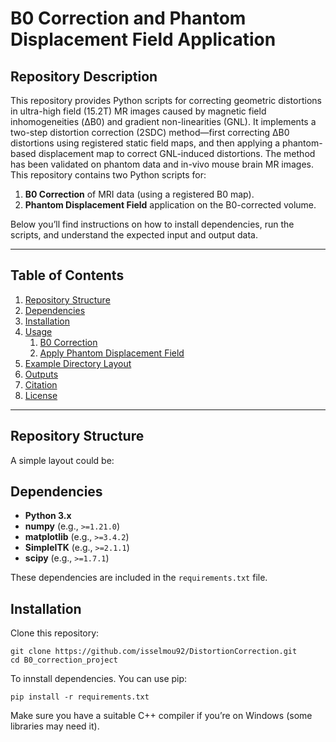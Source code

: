 # B0 Correction and Phantom Displacement Field Application
## Repository Description

This repository provides Python scripts for correcting geometric distortions in ultra-high field (15.2T) MR images caused by magnetic field inhomogeneities (ΔB0) and gradient non-linearities (GNL). It implements a two-step distortion correction (2SDC) method—first correcting ΔB0 distortions using registered static field maps, and then applying a phantom-based displacement map to correct GNL-induced distortions. The method has been validated on phantom data and in-vivo mouse brain MR images.
This repository contains two Python scripts for:
1. **B0 Correction** of MRI data (using a registered B0 map).
2. **Phantom Displacement Field** application on the B0-corrected volume.

Below you’ll find instructions on how to install dependencies, run the scripts, and understand the expected input and output data.

---

## Table of Contents
1. [Repository Structure](#repository-structure)
2. [Dependencies](#dependencies)
3. [Installation](#installation)
4. [Usage](#usage)
   1. [B0 Correction](#1-b0-correction)
   2. [Apply Phantom Displacement Field](#2-apply-phantom-displacement)
5. [Example Directory Layout](#example-directory-layout)
6. [Outputs](#outputs)
7. [Citation](#citation)
8. [License](#license)

---

## Repository Structure

A simple layout could be:


## Dependencies
- **Python 3.x**  
- **numpy** (e.g., `>=1.21.0`)
- **matplotlib** (e.g., `>=3.4.2`)
- **SimpleITK** (e.g., `>=2.1.1`)
- **scipy** (e.g., `>=1.7.1`)

These dependencies are included in the `requirements.txt` file.

## Installation

Clone this repository:

```console
git clone https://github.com/isselmou92/DistortionCorrection.git
cd B0_correction_project
```
To innstall dependencies. You can use pip:

```console
pip install -r requirements.txt
```
Make sure you have a suitable C++ compiler if you’re on Windows (some libraries may need it).

